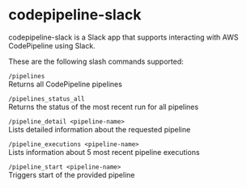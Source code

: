 # codepipeline-slack

codepipeline-slack is a Slack app that supports interacting with AWS CodePipeline using Slack.

These are the following slash commands supported:

`/pipelines` </br>
Returns all CodePipeline pipelines

`/pipelines_status_all` </br>
Returns the status of the most recent run for all pipelines

`/pipeline_detail <pipeline-name>` </br>
Lists detailed information about the requested pipeline

`/pipeline_executions <pipeline-name>` </br>
Lists information about 5 most recent pipeline executions

`/pipeline_start <pipeline-name>` </br>
Triggers start of the provided pipeline
